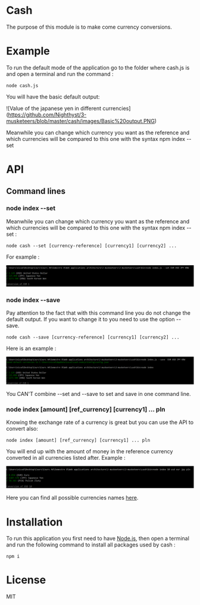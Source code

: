 # Cash

The purpose of this module is to make come currency conversions.

# Example

To run the default mode of the application go to the folder where cash.js is and open a terminal and run the command :

    node cash.js

You will have the basic default output:

![Value of the japanese yen in different currencies] (https://github.com/Nighthyst/3-musketeers/blob/master/cash/images/Basic%20output.PNG)

Meanwhile you can change which currency you want as the reference and which currencies will be compared to this one with the syntax npm index --set

# API

## Command lines

### node index --set

Meanwhile you can change which currency you want as the reference and which currencies will be compared to this one with the syntax npm index --set :

    node cash --set [currency-reference] [currency1] [currency2] ...

For example :

![Using --set](https://github.com/Nighthyst/3-musketeers/blob/master/cash/images/using_--set.PNG)

### node index --save

Pay attention to the fact that with this command line you do not change the default output. If you want to change it to you need to use the option --save.

    node cash --save [currency-reference] [currency1] [currency2] ...

Here is an example :

![The power of --save](https://github.com/Nighthyst/3-musketeers/blob/master/cash/images/--save%20power.PNG)

You CAN'T combine --set and --save to set and save in one command line.

### node index [amount] [ref_currency] [currency1] ... pln

Knowing the exchange rate of a currency is great but you can use the API to convert also:

    node index [amount] [ref_currency] [currency1] ... pln

You will end up with the amount of money in the reference currency converted in all currencies listed after. Example :

![Currency conversion](https://github.com/Nighthyst/3-musketeers/blob/master/cash/images/conversion.PNG)


Here you can find all possible currencies names [here](https://api.exchangeratesapi.io/latest).

# Installation

To run this application you first need to have [Node.js](https://nodejs.org/en/download/), then open a terminal and run the following command to install all packages used by cash :

    npm i

# License

MIT
